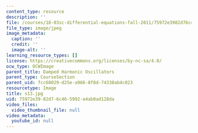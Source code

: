 ```yaml
---
content_type: resource
description: ''
file: /courses/18-03sc-differential-equations-fall-2011/75972e3982d76c465992e4ab0ad128da_s13.jpg
file_type: image/jpeg
image_metadata:
  caption: ''
  credit: ''
  image-alt: ''
learning_resource_types: []
license: https://creativecommons.org/licenses/by-nc-sa/4.0/
ocw_type: OCWImage
parent_title: Damped Harmonic Oscillators
parent_type: CourseSection
parent_uid: fcc68029-d25e-a966-8f8d-74338ab4c023
resourcetype: Image
title: s13.jpg
uid: 75972e39-82d7-6c46-5992-e4ab0ad128da
video_files:
  video_thumbnail_file: null
video_metadata:
  youtube_id: null
---
```

